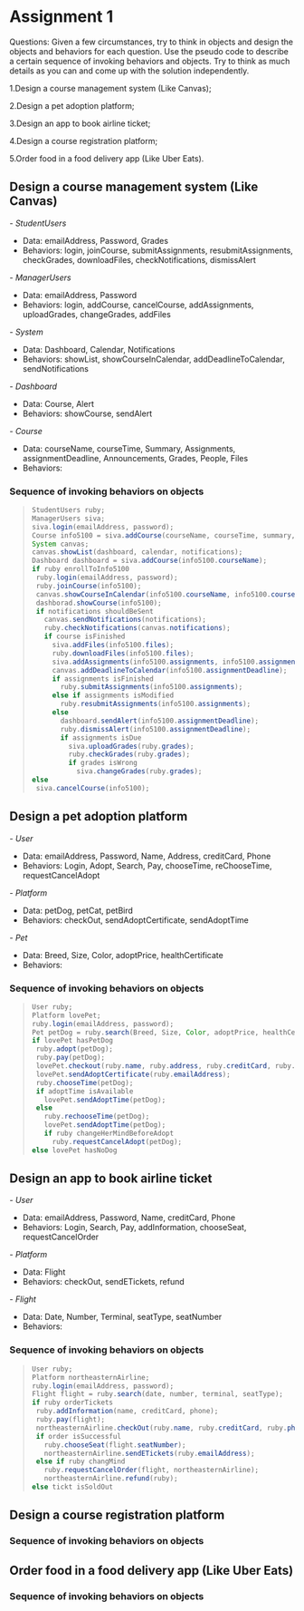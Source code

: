 # Assignment 1

Questions:
Given a few circumstances, try to think in objects and design the objects and behaviors for each question. Use the pseudo code to describe a certain sequence of invoking behaviors and objects. Try to think as much details as you can and come up with the solution independently.

1.Design a course management system (Like Canvas);

2.Design a pet adoption platform;

3.Design an app to book airline ticket;

4.Design a course registration platform;

5.Order food in a food delivery app (Like Uber Eats).

## Design a course management system (Like Canvas)

*- StudentUsers*

* Data: emailAddress, Password, Grades
* Behaviors: login, joinCourse, submitAssignments, resubmitAssignments, checkGrades, downloadFiles, checkNotifications, dismissAlert

*- ManagerUsers*

* Data: emailAddress, Password
* Behaviors: login, addCourse, cancelCourse, addAssignments, uploadGrades, changeGrades, addFiles

*- System*

* Data: Dashboard, Calendar, Notifications
* Behaviors: showList, showCourseInCalendar, addDeadlineToCalendar, sendNotifications

*- Dashboard*

* Data: Course, Alert
* Behaviors: showCourse, sendAlert

*- Course*

* Data: courseName, courseTime, Summary, Assignments, assignmentDeadline, Announcements, Grades, People, Files
* Behaviors: 

### Sequence of invoking behaviors on objects

>```java
>StudentUsers ruby;
>ManagerUsers siva;
>siva.login(emailAddress, password);
>Course info5100 = siva.addCourse(courseName, courseTime, summary, assignments, announcements, grades, people, files);
>System canvas;
>canvas.showList(dashboard, calendar, notifications);
>Dashboard dashboard = siva.addCourse(info5100.courseName);
>if ruby enrollToInfo5100
>  ruby.login(emailAddress, password);
>  ruby.joinCourse(info5100);
>  canvas.showCourseInCalendar(info5100.courseName, info5100.courseTime);
>  dashborad.showCourse(info5100);
>  if notifications shouldBeSent
>    canvas.sendNotifications(notifications);
>    ruby.checkNotifications(canvas.notifications);
>    if course isFinished
>      siva.addFiles(info5100.files);
>      ruby.downloadFiles(info5100.files);
>      siva.addAssignments(info5100.assignments, info5100.assignmentDeadline);
>      canvas.addDeadlineToCalendar(info5100.assignmentDeadline);
>      if assignments isFinished 
>        ruby.submitAssignments(info5100.assignments);
>      else if assignments isModified
>        ruby.resubmitAssignments(info5100.assignments);
>      else
>        dashboard.sendAlert(info5100.assignmentDeadline);
>        ruby.dismissAlert(info5100.assignmentDeadline);
>        if assignments isDue
>          siva.uploadGrades(ruby.grades);
>          ruby.checkGrades(ruby.grades);
>          if grades isWrong
>            siva.changeGrades(ruby.grades);
>else
>  siva.cancelCourse(info5100);  
>```

## Design a pet adoption platform

*- User*

* Data: emailAddress, Password, Name, Address, creditCard, Phone
* Behaviors: Login, Adopt, Search, Pay, chooseTime, reChooseTime, requestCancelAdopt

*- Platform*

* Data: petDog, petCat, petBird
* Behaviors: checkOut, sendAdoptCertificate, sendAdoptTime

*- Pet*

* Data: Breed, Size, Color, adoptPrice, healthCertificate
* Behaviors:

### Sequence of invoking behaviors on objects

>```java
>User ruby;
>Platform lovePet;
>ruby.login(emailAddress, password);
>Pet petDog = ruby.search(Breed, Size, Color, adoptPrice, healthCertificate);
>if lovePet hasPetDog
>  ruby.adopt(petDog);
>  ruby.pay(petDog);
>  lovePet.checkout(ruby.name, ruby.address, ruby.creditCard, ruby.phone);
>  lovePet.sendAdoptCertificate(ruby.emailAddress);
>  ruby.chooseTime(petDog);
>  if adoptTime isAvailable
>    lovePet.sendAdoptTime(petDog);
>  else
>    ruby.rechooseTime(petDog);
>    lovePet.sendAdoptTime(petDog);
>    if ruby changeHerMindBeforeAdopt
>      ruby.requestCancelAdopt(petDog);
>else lovePet hasNoDog
>```

## Design an app to book airline ticket

*- User*

* Data: emailAddress, Password, Name, creditCard, Phone
* Behaviors: Login, Search, Pay, addInformation, chooseSeat, requestCancelOrder

*- Platform*

* Data: Flight
* Behaviors: checkOut, sendETickets, refund

*- Flight*

* Data: Date, Number, Terminal, seatType, seatNumber
* Behaviors:

### Sequence of invoking behaviors on objects

>```java
>User ruby;
>Platform northeasternAirline;
>ruby.login(emailAddress, password);
>Flight flight = ruby.search(date, number, terminal, seatType);
>if ruby orderTickets
>  ruby.addInformation(name, creditCard, phone);
>  ruby.pay(flight);
>  northeasternAirline.checkOut(ruby.name, ruby.creditCard, ruby.phone);
>  if order isSuccessful
>    ruby.chooseSeat(flight.seatNumber);
>    northeasternAirline.sendETickets(ruby.emailAddress);
>  else if ruby changMind
>    ruby.requestCancelOrder(flight, northeasternAirline);
>    northeasternAirline.refund(ruby);
>else tickt isSoldOut
>```

## Design a course registration platform

### Sequence of invoking behaviors on objects

## Order food in a food delivery app (Like Uber Eats)

### Sequence of invoking behaviors on objects

